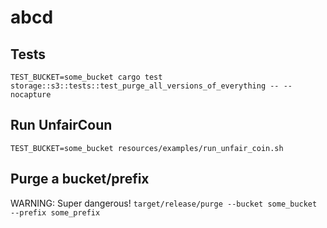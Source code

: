 # abcd

## Tests
`TEST_BUCKET=some_bucket cargo test storage::s3::tests::test_purge_all_versions_of_everything -- --nocapture`

## Run UnfairCoun
`TEST_BUCKET=some_bucket resources/examples/run_unfair_coin.sh`

## Purge a bucket/prefix
WARNING: Super dangerous!
`target/release/purge --bucket some_bucket --prefix some_prefix`